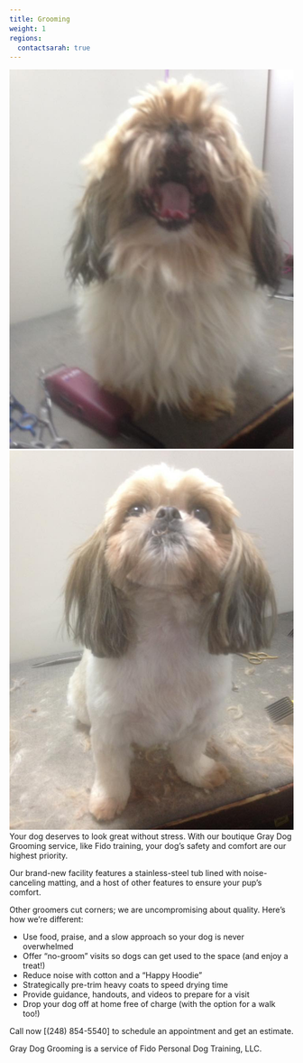```yaml
---
title: Grooming
weight: 1
regions:
  contactsarah: true
---
```

<div class="tt-wrap"><div class="twenty-twenty">
  <img src="/images/2020/fuzzball-before.jpg" alt="" />
  <img src="/images/2020/fuzzball-after.jpg" alt="" />
</div></div>
Your dog deserves to look great without stress. With our boutique Gray Dog Grooming 
service, like Fido training, your dog’s safety and comfort are our highest priority.

Our brand-new facility features a stainless-steel tub lined with noise-canceling 
matting, and a host of other features to ensure your pup’s comfort.

Other groomers cut corners; we are uncompromising about quality. Here’s how we’re 
different:

  * Use food, praise, and a slow approach so your dog is never overwhelmed
  * Offer “no-groom” visits so dogs can get used to the space (and enjoy a treat!)
  * Reduce noise with cotton and a “Happy Hoodie”
  * Strategically pre-trim heavy coats to speed drying time
  * Provide guidance, handouts, and videos to prepare for a visit
  * Drop your dog off at home free of charge (with the option for a walk too!)

Call now [(248) 854-5540] to schedule an appointment and get an estimate.

<aside class="clear">
  Gray Dog Grooming is a service of Fido Personal Dog Training, LLC.
</aside>

<script src="/deps/jquery.min.js" type="text/javascript"></script>
<script src="/deps/2020/js/jquery.event.move.js" type="text/javascript"></script>
<script src="/deps/2020/js/jquery.twentytwenty.js" type="text/javascript"></script>
<script src="/deps/behaviors.js" type="text/javascript"></script>
